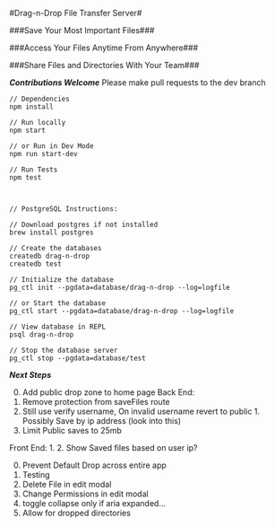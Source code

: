 #Drag-n-Drop File Transfer Server#

###Save Your Most Important Files###

###Access Your Files Anytime From Anywhere###

###Share Files and Directories With Your Team###


***Contributions Welcome***
Please make pull requests to the dev branch


```
// Dependencies
npm install

// Run locally
npm start

// or Run in Dev Mode
npm run start-dev

// Run Tests
npm test



// PostgreSQL Instructions:

// Download postgres if not installed
brew install postgres

// Create the databases
createdb drag-n-drop
createdb test

// Initialize the database
pg_ctl init --pgdata=database/drag-n-drop --log=logfile

// or Start the database
pg_ctl start --pgdata=database/drag-n-drop --log=logfile

// View database in REPL
psql drag-n-drop

// Stop the database server
pg_ctl stop --pgdata=database/test

```


***Next Steps***

0. Add public drop zone to home page
  Back End:
  1. Remove protection from saveFiles route
  2. Still use verify username, On invalid username revert to public
    1. Possibly Save by ip address (look into this)
  3. Limit Public saves to 25mb
  
  Front End:
  1. 
  2. Show Saved files based on user ip?



0. Prevent Default Drop across entire app
1. Testing
2. Delete File in edit modal
3. Change Permissions in edit modal
4. toggle collapse only if aria expanded...
5. Allow for dropped directories




